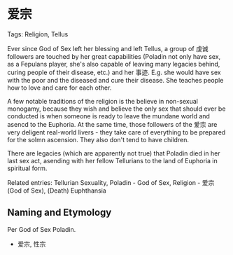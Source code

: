 # 爱宗

Tags: Religion, Tellus

Ever since God of Sex left her blessing and left Tellus, a group of 虔诚 followers are touched by her great capabilities (Poladin not only have sex, as a Fepulans player, she's also capable of leaving many legacies behind, curing people of their disease, etc.) and her 事迹. E.g. she would have sex with the poor and the diseased and cure their disease. She teaches people how to love and care for each other.

A few notable traditions of the religion is the believe in non-sexual monogamy, because they wish and believe the only sex that should ever be conducted is when someone is ready to leave the mundane world and asencd to the Euphoria. At the same time, those followers of the 爱宗 are very deligent real-world livers - they take care of everything to be prepared for the solmn ascension. They also don't tend to have children.

There are legacies (which are apparently not true) that Poladin died in her last sex act, asending with her fellow Tellurians to the land of Euphoria in spiritual form.

Related entries: Tellurian Sexuality, Poladin - God of Sex, Religion - 爱宗 (God of Sex), (Death) Euphthansia

## Naming and Etymology

Per God of Sex Poladin.

* 爱宗, 性宗